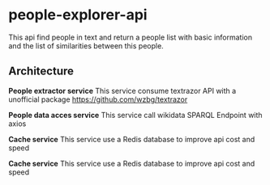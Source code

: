 # people-explorer-api

This api find people in text and return a people list with basic information and the list of similarities between this people.

## Architecture

**People extractor service**
This service consume textrazor API with a unofficial package https://github.com/wzbg/textrazor

**People data acces service**
This service call wikidata SPARQL Endpoint with axios

**Cache service**
This service use a Redis database to improve api cost and speed

**Cache service**
This service use a Redis database to improve api cost and speed